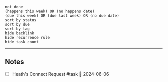 ```tasks 
not done
(happens this week) OR (no happens date)
(due this week) OR (due last week) OR (no due date)
sort by status 
sort by due
sort by tag 
hide backlink
hide recurrence rule
hide task count
```
----------------
## Notes
- [ ] Heath's Connect Request #task 📅 2024-06-06